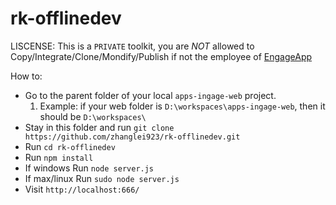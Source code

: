 # rk-offlinedev

LISCENSE:
This is a `PRIVATE` toolkit, you are *NOT* allowed to Copy/Integrate/Clone/Mondify/Publish if not the employee of [EngageApp](http://www.xiaoshouyi.com/)

How to:
 - Go to the parent folder of your local `apps-ingage-web` project.
    1. Example: if your web folder is `D:\workspaces\apps-ingage-web`, then it should be `D:\workspaces\`
 - Stay in this folder and run `git clone https://github.com/zhanglei923/rk-offlinedev.git`
 - Run `cd rk-offlinedev`
 - Run `npm install`
 - If windows Run `node server.js`
 - If max/linux Run `sudo node server.js`
 - Visit `http://localhost:666/`

